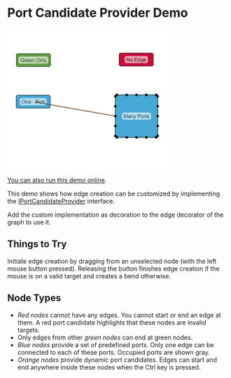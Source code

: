 <!--
 //////////////////////////////////////////////////////////////////////////////
 // @license
 // This file is part of yFiles for HTML.
 // Use is subject to license terms.
 //
 // Copyright (c) by yWorks GmbH, Vor dem Kreuzberg 28,
 // 72070 Tuebingen, Germany. All rights reserved.
 //
 //////////////////////////////////////////////////////////////////////////////
-->
# Port Candidate Provider Demo

<img src="../../../doc/demo-thumbnails/port-candidate-provider.webp" alt="demo-thumbnail" height="320"/>

[You can also run this demo online](https://www.yworks.com/demos/input/portcandidateprovider/).

This demo shows how edge creation can be customized by implementing the [IPortCandidateProvider](https://docs.yworks.com/yfileshtml/#/api/IPortCandidateProvider) interface.

Add the custom implementation as decoration to the edge decorator of the graph to use it.

## Things to Try

Initiate edge creation by dragging from an unselected node (with the left mouse button pressed). Releasing the button finishes edge creation if the mouse is on a valid target and creates a bend otherwise.

## Node Types

- _Red nodes_ cannot have any edges. You cannot start or end an edge at them. A red port candidate highlights that these nodes are invalid targets.
- Only edges from other _green nodes_ can end at green nodes.
- _Blue nodes_ provide a set of predefined ports. Only one edge can be connected to each of these ports. Occupied ports are shown gray.
- _Orange nodes_ provide dynamic port candidates. Edges can start and end anywhere inside these nodes when the Ctrl key is pressed.
